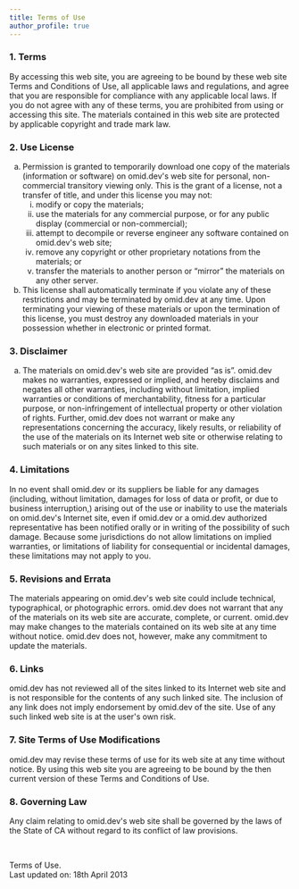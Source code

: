 ```yaml
---
title: Terms of Use
author_profile: true
---
```

### 1. Terms

By accessing this web site, you are agreeing to be bound by these web site Terms and Conditions of Use, all applicable laws and regulations, and agree that you are responsible for compliance with any applicable local laws. If you do not agree with any of these terms, you are prohibited from using or accessing this site. The materials contained in this web site are protected by applicable copyright and trade mark law.

### 2. Use License

<ol type="a">
  <li>
    Permission is granted to temporarily download one copy of the materials (information or software) on omid.dev's web site for personal, non-commercial transitory viewing only. This is the grant of a license, not a transfer of title, and under this license you may not:
    <ol type="i">
      <li>
        modify or copy the materials;
      </li>
      <li>
        use the materials for any commercial purpose, or for any public display (commercial or non-commercial);
      </li>
      <li>
        attempt to decompile or reverse engineer any software contained on omid.dev's web site;
      </li>
      <li>
        remove any copyright or other proprietary notations from the materials; or
      </li>
      <li>
        transfer the materials to another person or “mirror” the materials on any other server.
      </li>
    </ol>
  </li>
  
  <li>
    This license shall automatically terminate if you violate any of these restrictions and may be terminated by omid.dev at any time. Upon terminating your viewing of these materials or upon the termination of this license, you must destroy any downloaded materials in your possession whether in electronic or printed format.
  </li>
</ol>

### 3. Disclaimer

<ol type="a">
  <li>
    The materials on omid.dev's web site are provided “as is”. omid.dev makes no warranties, expressed or implied, and hereby disclaims and negates all other warranties, including without limitation, implied warranties or conditions of merchantability, fitness for a particular purpose, or non-infringement of intellectual property or other violation of rights. Further, omid.dev does not warrant or make any representations concerning the accuracy, likely results, or reliability of the use of the materials on its Internet web site or otherwise relating to such materials or on any sites linked to this site.
  </li>
</ol>

### 4. Limitations

In no event shall omid.dev or its suppliers be liable for any damages (including, without limitation, damages for loss of data or profit, or due to business interruption,) arising out of the use or inability to use the materials on omid.dev's Internet site, even if omid.dev or a omid.dev authorized representative has been notified orally or in writing of the possibility of such damage. Because some jurisdictions do not allow limitations on implied warranties, or limitations of liability for consequential or incidental damages, these limitations may not apply to you.

### 5. Revisions and Errata

The materials appearing on omid.dev's web site could include technical, typographical, or photographic errors. omid.dev does not warrant that any of the materials on its web site are accurate, complete, or current. omid.dev may make changes to the materials contained on its web site at any time without notice. omid.dev does not, however, make any commitment to update the materials.

### 6. Links

omid.dev has not reviewed all of the sites linked to its Internet web site and is not responsible for the contents of any such linked site. The inclusion of any link does not imply endorsement by omid.dev of the site. Use of any such linked web site is at the user's own risk.

### 7. Site Terms of Use Modifications

omid.dev may revise these terms of use for its web site at any time without notice. By using this web site you are agreeing to be bound by the then current version of these Terms and Conditions of Use.

### 8. Governing Law

Any claim relating to omid.dev's web site shall be governed by the laws of the State of CA without regard to its conflict of law provisions.

&nbsp;

Terms of Use.  
Last updated on: 18th April 2013
